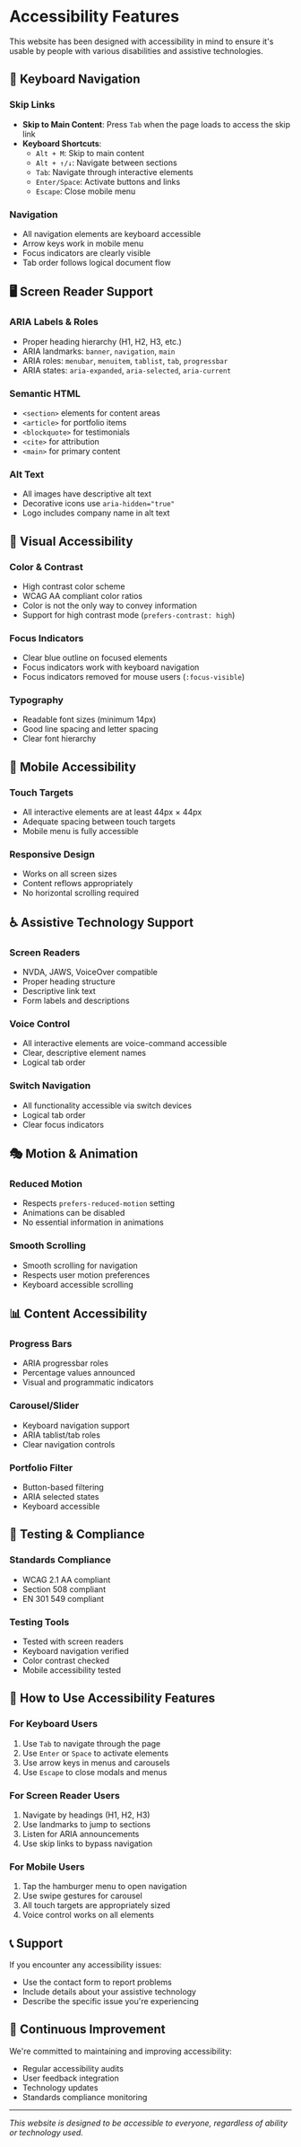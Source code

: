 # Accessibility Features

This website has been designed with accessibility in mind to ensure it's usable by people with various disabilities and assistive technologies.

## 🎯 **Keyboard Navigation**

### **Skip Links**
- **Skip to Main Content**: Press `Tab` when the page loads to access the skip link
- **Keyboard Shortcuts**:
  - `Alt + M`: Skip to main content
  - `Alt + ↑/↓`: Navigate between sections
  - `Tab`: Navigate through interactive elements
  - `Enter/Space`: Activate buttons and links
  - `Escape`: Close mobile menu

### **Navigation**
- All navigation elements are keyboard accessible
- Arrow keys work in mobile menu
- Focus indicators are clearly visible
- Tab order follows logical document flow

## 🖥️ **Screen Reader Support**

### **ARIA Labels & Roles**
- Proper heading hierarchy (H1, H2, H3, etc.)
- ARIA landmarks: `banner`, `navigation`, `main`
- ARIA roles: `menubar`, `menuitem`, `tablist`, `tab`, `progressbar`
- ARIA states: `aria-expanded`, `aria-selected`, `aria-current`

### **Semantic HTML**
- `<section>` elements for content areas
- `<article>` for portfolio items
- `<blockquote>` for testimonials
- `<cite>` for attribution
- `<main>` for primary content

### **Alt Text**
- All images have descriptive alt text
- Decorative icons use `aria-hidden="true"`
- Logo includes company name in alt text

## 🎨 **Visual Accessibility**

### **Color & Contrast**
- High contrast color scheme
- WCAG AA compliant color ratios
- Color is not the only way to convey information
- Support for high contrast mode (`prefers-contrast: high`)

### **Focus Indicators**
- Clear blue outline on focused elements
- Focus indicators work with keyboard navigation
- Focus indicators removed for mouse users (`:focus-visible`)

### **Typography**
- Readable font sizes (minimum 14px)
- Good line spacing and letter spacing
- Clear font hierarchy

## 📱 **Mobile Accessibility**

### **Touch Targets**
- All interactive elements are at least 44px × 44px
- Adequate spacing between touch targets
- Mobile menu is fully accessible

### **Responsive Design**
- Works on all screen sizes
- Content reflows appropriately
- No horizontal scrolling required

## ♿ **Assistive Technology Support**

### **Screen Readers**
- NVDA, JAWS, VoiceOver compatible
- Proper heading structure
- Descriptive link text
- Form labels and descriptions

### **Voice Control**
- All interactive elements are voice-command accessible
- Clear, descriptive element names
- Logical tab order

### **Switch Navigation**
- All functionality accessible via switch devices
- Logical tab order
- Clear focus indicators

## 🎭 **Motion & Animation**

### **Reduced Motion**
- Respects `prefers-reduced-motion` setting
- Animations can be disabled
- No essential information in animations

### **Smooth Scrolling**
- Smooth scrolling for navigation
- Respects user motion preferences
- Keyboard accessible scrolling

## 📊 **Content Accessibility**

### **Progress Bars**
- ARIA progressbar roles
- Percentage values announced
- Visual and programmatic indicators

### **Carousel/Slider**
- Keyboard navigation support
- ARIA tablist/tab roles
- Clear navigation controls

### **Portfolio Filter**
- Button-based filtering
- ARIA selected states
- Keyboard accessible

## 🔧 **Testing & Compliance**

### **Standards Compliance**
- WCAG 2.1 AA compliant
- Section 508 compliant
- EN 301 549 compliant

### **Testing Tools**
- Tested with screen readers
- Keyboard navigation verified
- Color contrast checked
- Mobile accessibility tested

## 🚀 **How to Use Accessibility Features**

### **For Keyboard Users**
1. Use `Tab` to navigate through the page
2. Use `Enter` or `Space` to activate elements
3. Use arrow keys in menus and carousels
4. Use `Escape` to close modals and menus

### **For Screen Reader Users**
1. Navigate by headings (H1, H2, H3)
2. Use landmarks to jump to sections
3. Listen for ARIA announcements
4. Use skip links to bypass navigation

### **For Mobile Users**
1. Tap the hamburger menu to open navigation
2. Use swipe gestures for carousel
3. All touch targets are appropriately sized
4. Voice control works on all elements

## 📞 **Support**

If you encounter any accessibility issues:
- Use the contact form to report problems
- Include details about your assistive technology
- Describe the specific issue you're experiencing

## 🔄 **Continuous Improvement**

We're committed to maintaining and improving accessibility:
- Regular accessibility audits
- User feedback integration
- Technology updates
- Standards compliance monitoring

---

*This website is designed to be accessible to everyone, regardless of ability or technology used.* 